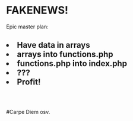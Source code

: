 # FAKENEWS!

<html>
<head>Epic master plan:</head>

<body>
<h2>
<li> Have data in arrays</li>
<li> arrays into functions.php</li>
<li> functions.php into index.php</li>
<li> ???</li>
<li> Profit!</li>
<br>
</h2>
<br>
 <a href="trollface_PNG13.png"></a>

</body>

<footer> #Carpe Diem osv.
</footer>

</html>
